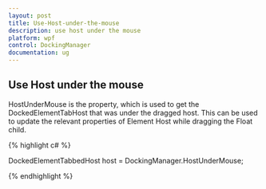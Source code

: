 ```yaml
---
layout: post
title: Use-Host-under-the-mouse
description: use host under the mouse
platform: wpf
control: DockingManager
documentation: ug
---
```


## Use Host under the mouse

HostUnderMouse is the property, which is used to get the DockedElementTabHost that was under the dragged host. This can be used to update the relevant properties of Element Host while dragging the Float child.



{% highlight c# %}

DockedElementTabbedHost host = DockingManager.HostUnderMouse;

{% endhighlight %}

